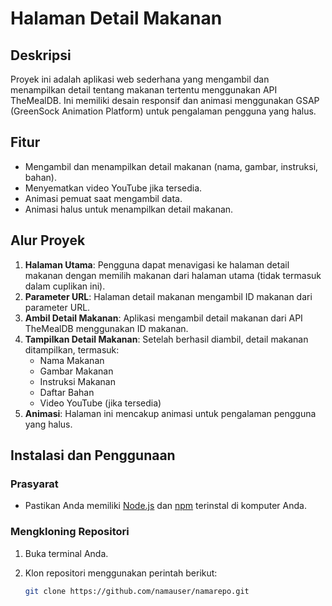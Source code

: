 # Halaman Detail Makanan

## Deskripsi

Proyek ini adalah aplikasi web sederhana yang mengambil dan menampilkan detail tentang makanan tertentu menggunakan API TheMealDB. Ini memiliki desain responsif dan animasi menggunakan GSAP (GreenSock Animation Platform) untuk pengalaman pengguna yang halus.

## Fitur

- Mengambil dan menampilkan detail makanan (nama, gambar, instruksi, bahan).
- Menyematkan video YouTube jika tersedia.
- Animasi pemuat saat mengambil data.
- Animasi halus untuk menampilkan detail makanan.

## Alur Proyek

1. **Halaman Utama**: Pengguna dapat menavigasi ke halaman detail makanan dengan memilih makanan dari halaman utama (tidak termasuk dalam cuplikan ini).
2. **Parameter URL**: Halaman detail makanan mengambil ID makanan dari parameter URL.
3. **Ambil Detail Makanan**: Aplikasi mengambil detail makanan dari API TheMealDB menggunakan ID makanan.
4. **Tampilkan Detail Makanan**: Setelah berhasil diambil, detail makanan ditampilkan, termasuk:
   - Nama Makanan
   - Gambar Makanan
   - Instruksi Makanan
   - Daftar Bahan
   - Video YouTube (jika tersedia)
5. **Animasi**: Halaman ini mencakup animasi untuk pengalaman pengguna yang halus.

## Instalasi dan Penggunaan

### Prasyarat

- Pastikan Anda memiliki [Node.js](https://nodejs.org/) dan [npm](https://www.npmjs.com/) terinstal di komputer Anda.

### Mengkloning Repositori

1. Buka terminal Anda.
2. Klon repositori menggunakan perintah berikut:

   ```bash
   git clone https://github.com/namauser/namarepo.git
   ```
